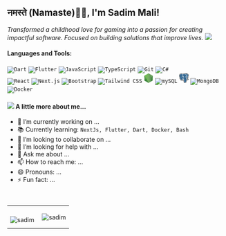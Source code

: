 ## नमस्ते (Namaste)🙏🏻, I'm Sadim Mali! 

  

<p><em>Transformed a childhood love for gaming into a passion for creating impactful software. Focused on building solutions that improve lives.  <img src="https://github.com/Anmol-Baranwal/Cool-GIFs-For-GitHub/assets/74038190/2c0eef4b-7b75-42bd-9722-4bea97a2d532" width="25">&nbsp;</em></p>

<h4 align="left">Languages and Tools: </h3>
<div>
	<code><img width="22" src="https://user-images.githubusercontent.com/25181517/186150304-1568ffdf-4c62-4bdc-9cf1-8d8efcea7c5b.png" alt="Dart" title="Dart"/></code>
	<code><img width="22" src="https://user-images.githubusercontent.com/25181517/186150365-da1eccce-6201-487c-8649-45e9e99435fd.png" alt="Flutter" title="Flutter"/></code>
<!-- 	<code><img width="30" src="" alt="React-Native" title="ReactNavitve"/></code> -->
	<code><img width="22" src="https://user-images.githubusercontent.com/25181517/117447155-6a868a00-af3d-11eb-9cfe-245df15c9f3f.png" alt="JavaScript" title="JavaScript"/></code>
	<code><img width="22" src="https://user-images.githubusercontent.com/25181517/183890598-19a0ac2d-e88a-4005-a8df-1ee36782fde1.png" alt="TypeScript" title="TypeScript"/></code> 
	<code><img width="22" src="https://user-images.githubusercontent.com/25181517/192108372-f71d70ac-7ae6-4c0d-8395-51d8870c2ef0.png" alt="Git" title="Git"/></code>
	<code><img width="22" src="https://user-images.githubusercontent.com/25181517/121405384-444d7300-c95d-11eb-959f-913020d3bf90.png" alt="C#" title="C#"/></code> <br/>
	<code><img width="30" src="https://user-images.githubusercontent.com/25181517/183897015-94a058a6-b86e-4e42-a37f-bf92061753e5.png" alt="React" title="React"/></code>
	<code><img width="30" src="https://github.com/marwin1991/profile-technology-icons/assets/136815194/5f8c622c-c217-4649-b0a9-7e0ee24bd704" alt="Next.js" title="Next.js"/></code>
	<code><img width="22" src="https://user-images.githubusercontent.com/25181517/183898054-b3d693d4-dafb-4808-a509-bab54cf5de34.png" alt="Bootstrap" title="Bootstrap"/></code>
	<code><img width="22" src="https://user-images.githubusercontent.com/25181517/202896760-337261ed-ee92-4979-84c4-d4b829c7355d.png" alt="Tailwind CSS" title="Tailwind CSS"/></code>
<!-- 	<code><img height="30" src="https://raw.githubusercontent.com/github/explore/80688e429a7d4ef2fca1e82350fe8e3517d3494d/topics/sass/sass.png"></code> -->
	<code><img height="22" src="https://raw.githubusercontent.com/github/explore/80688e429a7d4ef2fca1e82350fe8e3517d3494d/topics/nodejs/nodejs.png" alt="Nodejs" title="Nodejs"></code>
	<code><img height="22" src="https://user-images.githubusercontent.com/25181517/183896128-ec99105a-ec1a-4d85-b08b-1aa1620b2046.png" alt="mySQL" title="mySQL"></code>
	<code><img height="22" src="https://raw.githubusercontent.com/github/explore/80688e429a7d4ef2fca1e82350fe8e3517d3494d/topics/postgresql/postgresql.png" alt="PostgreSQL" title="PostgreSQL"></code>
	<code><img height="22" src="https://user-images.githubusercontent.com/25181517/182884177-d48a8579-2cd0-447a-b9a6-ffc7cb02560e.png" alt="MongoDB" title="MongoDb"></code>
  <code><img width="30" src="https://user-images.githubusercontent.com/25181517/117207330-263ba280-adf4-11eb-9b97-0ac5b40bc3be.png" alt="Docker" title="Docker"/></code>
<!-- 	<code><img width="30" src="https://user-images.githubusercontent.com/25181517/192158606-7c2ef6bd-6e04-47cf-b5bc-da2797cb5bda.png" alt="Bash" title="Bash"/></code> -->
</div>

#### <img src="https://media.giphy.com/media/VgCDAzcKvsR6OM0uWg/giphy.gif" width="50"> A little more about me...  

- 🔭 I’m currently working on ...
- 📚 Currently learning: `NextJs, Flutter, Dart, Docker, Bash`
- 👯 I’m looking to collaborate on ... 
- 🤔 I’m looking for help with ...
- 💬 Ask me about ...
- 📫 How to reach me: ...
- 😄 Pronouns: ...
- ⚡ Fun fact: ...
  
<!-- ```javascript
const sadim = {
  pronouns: "he" | "him",
  currentlyLearning: [ Next.js, Dart, Flutter],
  code: [JavaScript, TypeScript, HTML, CSS, Dart, C#],
    technologies: {
        frontEnd: {
            js: [React, Next.js],
            css: [Tailwind, Bootstrap, Styled-Components],
            uiLibraries: ["Shadcn/ui"],
        },
        backEnd: {
            js: [Node.js, Express],
        },
        mobileApp: {
            crossPlatform: [Flutter],
        },
        devOps: [Docker🐳],
        databases: [PostgreSQL, MongoDB, MySql],
    },
  architecture: ["MVC", "RESTful APIs", "design system pattern"],
  challenge: "Coding daily to level up, one line at a time.",
  funFact: "Coffee makes me fall asleep instead of keeping me awake to code"
};

```


  <!--misc: ["Socket.IO", "REST APIs", "WebSockets", "Message Queues"], -->
      
<br>
<table>
       <tr>
        <td>
<p><img align="left" src="https://github-readme-stats.vercel.app/api/top-langs?username=sadimmali&show_icons=true&theme=dark&locale=en&layout=compact" alt="sadim" /></p>
        </td>
       <td>
<p>&nbsp;<img align="center" src="https://github-readme-stats.vercel.app/api?username=sadimmali&show_icons=true&locale=en&theme=dark" alt="sadim" /></p>
       </td>
       </tr>
 </table>

